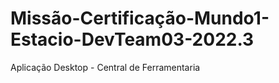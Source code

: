 # Missão-Certificação-Mundo1-Estacio-DevTeam03-2022.3
Aplicação Desktop - Central de Ferramentaria

